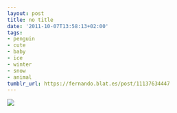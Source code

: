 ```yaml
---
layout: post
title: no title
date: '2011-10-07T13:58:13+02:00'
tags:
- penguin
- cute
- baby
- ice
- winter
- snow
- animal
tumblr_url: https://fernando.blat.es/post/11137634447
---
```

 ![](/tumblr_files/tumblr_lhkzkuCKjI1qhckloo1_500.jpg)  
